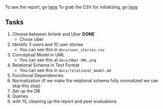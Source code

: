 To see the report, go [here](https://docs.google.com/document/d/1EYCLA8-f75D0YoqK1JM6d2UmwhKMwss-p28zodZ2434/edit)
To grab the CSV for initializing, go [here](https://docs.google.com/a/andrew.cmu.edu/spreadsheets/d/16Hnr1LXvlTQS6Vj8ylqJw8rDVcbvbUZ6sve5sw5iIrc/edit?usp=sharing )

## Tasks

1. Choose between Airbnb and Uber **DONE**
    * Chose Uber
2. Identify 3 users and 10 user stories
    * You can see this in `docs/user_stories.csv`
3. Conceptual Model in UML
    * You can see this at `docs/Uber UML.png`
4. Relational Schema in Text Format
    * You can see this in `docs/relational_model.md`
5. Functional Dependencies
6. Normalization (if we make the relational schema fully normalized we can skip this step)
7. Set up the DB
8. Queries
9. with 10, cleaning up the report and peer evaluations
